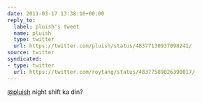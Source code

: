 ```yaml
---
date: 2011-03-17 13:38:10+00:00
reply_to:
  label: pluish's tweet
  name: pluish
  type: twitter
  url: https://twitter.com/pluish/status/48377130937098241/
source: twitter
syndicated:
- type: twitter
  url: https://twitter.com/roytang/status/48377589026390017/
---
```


[@pluish](https://twitter.com/pluish/) night shift ka din?